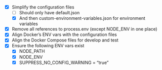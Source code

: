 - [x] Simplify the configuration files
  - [ ] Should only have default.json
  - [x] And then custom-environment-variables.json for environment variables
- [x] Remove all references to process.env (except NODE_ENV in one place)
- [x] Align Docker’s ENV vars with the configuration files
- [x] Align the Docker Compose files for develop and test
- [x] Ensure the following ENV vars exist
  - [x] NODE_PATH
  - [x] NODE_ENV
  - [x] SUPPRESS_NO_CONFIG_WARNING = “true”
